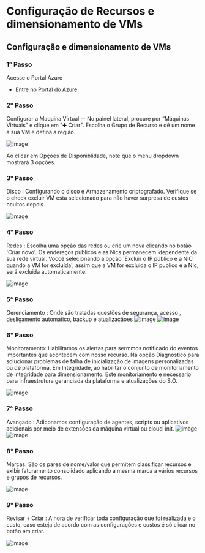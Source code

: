 # Configuração de Recursos e dimensionamento de VMs 

## Configuração e dimensionamento de VMs

### 1° Passo 
Acesse o Portal Azure 
- Entre no [Portal do Azure](https://portal.azure.com).

### 2° Passo 
Configurar a Maquina Virtual
--  No painel lateral, procure por “Máquinas Virtuais” e clique em "➕ Criar". Escolha o Grupo de Recurso e dê um nome a sua VM e defina a região.

![image](https://github.com/user-attachments/assets/ff18a7bf-dbb4-4429-b6a8-0729004f3cb5)

Ao clicar em Opções de Disponiblidade, note que o menu dropdown mostrará 3 opções. 

### 3° Passo 
Disco :  Configurando o disco e Armazenamento criptografado. Verifique se o check excluir VM esta selecionado para não haver surpresa de custos ocultos depois.

![image](https://github.com/user-attachments/assets/6a28e047-6925-4d6e-92f6-8d982fe1c156)

### 4° Passo
Redes : Escolha uma opção das redes ou crie um nova clicando no botão 'Criar novo'. Os endereços publicos e as Nics permanecem idependente da sua rede virtual. Voccê selecionando a opção 'Excluir o IP público e a NIC quando a VM for excluída', assim que  a VM for excluida o IP publico e a NIc, será excluida automaticamente.

![image](https://github.com/user-attachments/assets/fe7524b4-eba7-4dc5-899d-8405f5d06c32)

### 5° Passo 
Gerenciamento : Onde são tratadas questões de segurança, acesso , desligamento automatico, backup e atualizaçãoes
![image](https://github.com/user-attachments/assets/414652b1-b5ab-4239-9f90-47ac5a2c70d5)
![image](https://github.com/user-attachments/assets/b8c80710-1b9b-4c0d-9452-1b5cb0121e14)

### 6° Passo 
Monitoramento: Habilitamos os alertas para sermmos notificado do eventos importantes que acontecem com nosso recurso. Na opção Diagnostico para solucionar problemas de falha de inicialização de imagens personalizadas ou de plataforma. Em Integridade, ao habilitar o conjunto de monitoriamento de integridade para dimensionamento. Este monitoriamento e necessario para infraestrutura geranciada da plataforma e atualizações do S.O.

![image](https://github.com/user-attachments/assets/4f1e0152-769f-49fd-a64f-8a13df79ee79)

### 7° Passo
Avançado : Adiconamos configuração de agentes, scripts ou aplicativos adicionais por meio de extensões da máquina virtual ou cloud-init.
![image](https://github.com/user-attachments/assets/d5ca8b3c-9e01-4d7a-82d5-0cf707d0c4fa)
![image](https://github.com/user-attachments/assets/fe3085d9-23c7-45ac-972c-2a72e898ef25)

### 8° Passo
Marcas: São os pares de nome/valor que permitem classificar recursos e exibir faturamento consolidado aplicando a mesma marca a vários recursos e grupos de recursos.

![image](https://github.com/user-attachments/assets/1bd858a8-4d0c-4ffb-a7f3-b70412f38f20)

### 9° Passo
Revisar + Criar : A hora de verificar toda configuração que foi realizada e o custo, caso esteja de acordo com as configurações e custos é só clicar no botão em criar.

![image](https://github.com/user-attachments/assets/5ca73dad-2123-4035-87fc-8cb8250f93f6)


